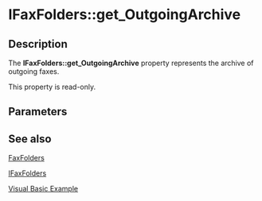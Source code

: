 # IFaxFolders::get_OutgoingArchive

## Description

The **IFaxFolders::get_OutgoingArchive** property represents the archive of outgoing faxes.

This property is read-only.

## Parameters

## See also

[FaxFolders](https://learn.microsoft.com/previous-versions/windows/desktop/fax/-mfax-faxfolders)

[IFaxFolders](https://learn.microsoft.com/previous-versions/windows/desktop/api/faxcomex/nn-faxcomex-ifaxfolders)

[Visual Basic Example](https://learn.microsoft.com/previous-versions/windows/desktop/fax/-mfax-managing-the-outgoing-archive)